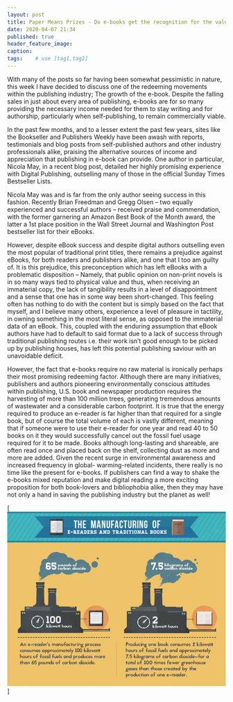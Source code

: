 ```yaml
---
layout: post
title: Paper Means Prizes - Do e-books get the recognition for the valuable work they do?
date: 2020-04-07 21:34
published: true
header_feature_image:
caption:
tags:    # use [tag1,tag2]
---
```

With many of the posts so far having been somewhat pessimistic in nature, this week I have decided to discuss one of the redeeming movements within the publishing industry; The growth of the e-book. Despite the falling sales in just about every area of publishing, e-books are for so many providing the necessary income needed for them to stay writing and for authorship, particularly when self-publishing, to remain commercially viable.

 In the past few months, and to a lesser extent the past few years, sites like the Bookseller and Publishers Weekly have been awash with reports, testimonials and blog posts from self-published authors and other industry professionals alike, praising the alternative sources of income and appreciation that publishing in e-book can provide. One author in particular, Nicola May, in a recent blog post, detailed her highly promising experience with Digital Publishing, outselling many of those in the official Sunday Times Bestseller Lists.

Nicola May was and is far from the only author seeing success in this fashion. Recently Brian Freedman and Gregg Olsen – two equally experienced and successful authors – received praise and commendation, with the former garnering an Amazon Best Book of the Month award, the latter a 1st place position in the Wall Street Journal and Washington Post bestseller list for their eBooks.

However, despite eBook success and despite digital authors outselling even the most popular of traditional print titles, there remains a prejudice against eBooks, for both readers and publishers alike, and one that I too am guilty of. It is this prejudice, this preconception which has left eBooks with a problematic disposition – Namely, that public opinion on non-print novels is in so many ways tied to physical value and thus, when receiving an immaterial copy, the lack of tangibility results in a level of disappointment and a sense that one has in some way been short-changed. This feeling often has nothing to do with the content but is simply based on the fact that myself, and I believe many others, experience a level of pleasure in tactility, in owning something in the most literal sense, as opposed to the immaterial data of an eBook. This, coupled with the enduring assumption that eBook authors have had to default to said format due to a lack of success through traditional publishing routes i.e. their work isn’t good enough to be picked up by publishing houses, has left this potential publishing saviour with an unavoidable deficit.

However, the fact that e-books require no raw material is ironically perhaps their most promising redeeming factor.  Although there are many initiatives, publishers and authors pioneering environmentally conscious attitudes within publishing, U.S. book and newspaper production requires the harvesting of more than 100 million trees, generating tremendous amounts of wastewater and a considerable carbon footprint. It is true that the energy required to produce an e-reader is far higher than that required for a single book, but of course the total volume of each is vastly different, meaning that if someone were to use their e-reader for one year and read 40 to 50 books on it they would successfully cancel out the fossil fuel usage required for it to be made. Books although long-lasting and shareable, are often read once and placed back on the shelf, collecting dust as more and more are added.
Given the recent surge in environmental awareness and increased frequency in global- warming-related incidents, there really is no time like the present for e-books. If publishers can find a way to shake the e-books mixed reputation and make digital reading a more exciting proposition for both book-lovers and bibliophobia alike, then they may have not only a hand in saving the publishing industry but the planet as well!

[![](/_uploads/ereaders-002.jpg)]
